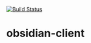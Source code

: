 [![Build Status](https://travis-ci.org/seanbollin/obsidian-client.svg?branch=master)](https://travis-ci.org/seanbollin/obsidian-client)

# obsidian-client


